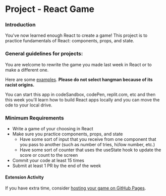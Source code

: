 # Project - React Game

### Introduction

You've now learned enough React to create a game! This project is to practice fundamentals of React: components, props, and state.

### General guidelines for projects:

You are welcome to rewrite the game you made last week in React or to make a different one. 

Here are some [examples](https://bg.reactjs.org/community/examples.html). **Please do not select hangman because of its racist origins.**

You can start this app in codeSandbox, codePen, replit.com, etc and then this week you'll learn how to build React apps locally and you can move the ode to your local drive.

### Minimum Requirements

- Write a game of your choosing in React 
- Make sure you practice components, props, and state
  - Have some sort of input that you receive from one component that you pass to another (such as number of tries, hi/low number, etc.)
  - Have some sort of counter that uses the useState hook to update the score or count to the screen
- Commit your code at least 15 times
- Submit at least 1 PR by the end of the week

#### Extension Activity

If you have extra time, consider [hosting your game on GitHub Pages](https://betterprogramming.pub/how-to-host-your-react-app-on-github-pages-for-free-919ad201a4cb).



